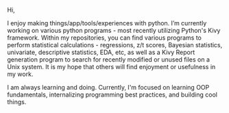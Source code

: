 Hi,

I enjoy making things/app/tools/experiences with python. I’m currently working on various python programs - most recently utilizing Python's Kivy framework. Within my repositories, you can find various programs to perform statistical calculations - regressions, z/t scores, Bayesian statistics, univariate, descriptive statistics, EDA, etc, as well as a Kivy Report generation program to search for recently modified or unused files on a Unix system. It is my hope that others will find enjoyment or usefulness in my work.

I am always learning and doing. Currently, I'm focused on learning OOP fundamentals, internalizing programming best practices, and building cool things.
